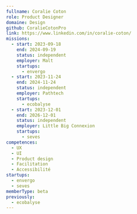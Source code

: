 ```yaml
---
fullname: Coralie Coton
role: Product Designer
domaine: Design
github: CoralieCotonPro
link: https://www.linkedin.com/in/coralie-coton/
missions:
  - start: 2023-09-18
    end: 2024-09-19
    status: independent
    employer: Malt
    startups:
      - envergo
  - start: 2023-11-24
    end: 2024-11-24
    status: independent
    employer: Pathtech
    startups:
      - ecobalyse
  - start: 2023-12-01
    end: 2026-12-01
    status: independent
    employer: Little Big Connexion
    startups:
      - seves
competences:
  - UX
  - UI
  - Product design
  - Facilitation
  - Accessibilité
startups:
  - envergo
  - seves
memberType: beta
previously:
  - ecobalyse
---
```

